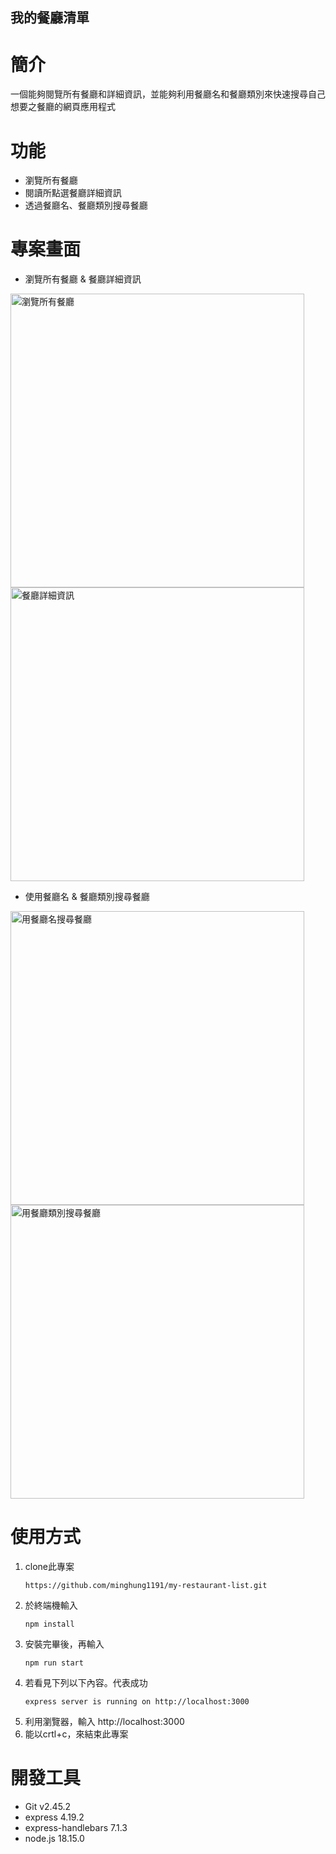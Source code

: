 ## 我的餐廳清單
# 簡介
一個能夠閱覽所有餐廳和詳細資訊，並能夠利用餐廳名和餐廳類別來快速搜尋自己想要之餐廳的網頁應用程式
# 功能
* 瀏覽所有餐廳
* 閱讀所點選餐廳詳細資訊
* 透過餐廳名、餐廳類別搜尋餐廳
# 專案畫面
* 瀏覽所有餐廳 & 餐廳詳細資訊
<img width="470" alt="瀏覽所有餐廳" src="https://github.com/minghung1191/my-restaurant-list/assets/162824423/c3513b4d-2892-454e-abfe-bd115e609878">
<img width="470" alt="餐廳詳細資訊" src="https://github.com/minghung1191/my-restaurant-list/assets/162824423/fcbef720-1600-47c0-a538-d95e38b7304e">

* 使用餐廳名 & 餐廳類別搜尋餐廳
<img width="470" alt="用餐廳名搜尋餐廳" src="https://github.com/minghung1191/my-restaurant-list/assets/162824423/b314263f-87e9-4145-b5a6-654fbb86af0b">
<img width="470" alt="用餐廳類別搜尋餐廳" src="https://github.com/minghung1191/my-restaurant-list/assets/162824423/3f37709a-6f9e-412a-b4bf-ca0114fe7f2c">

# 使用方式
1. clone此專案
   ```
   https://github.com/minghung1191/my-restaurant-list.git
2. 於終端機輸入
   ```
   npm install
4. 安裝完畢後，再輸入
   ```
   npm run start
6. 若看見下列以下內容。代表成功
   ```
   express server is running on http://localhost:3000 
8. 利用瀏覽器，輸入
   http://localhost:3000
10. 能以crtl+c，來結束此專案

# 開發工具
* Git v2.45.2
* express 4.19.2
* express-handlebars 7.1.3
* node.js 18.15.0



